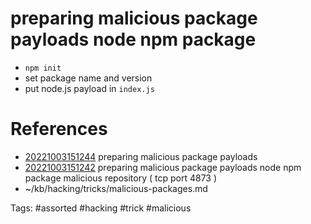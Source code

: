 # preparing malicious package payloads node npm package
- `npm init`
- set package name and version
- put node.js payload in `index.js`

# References
- [20221003151244](/zet/20221003151244/README.md) preparing malicious package payloads
- [20221003151242](/zet/20221003151242/README.md) preparing malicious package payloads node npm package malicious repository ( tcp port 4873 )
- ~/kb/hacking/tricks/malicious-packages.md

Tags:
    #assorted #hacking #trick #malicious
